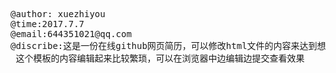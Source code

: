 <pre>
@author: xuezhiyou
@time:2017.7.7
@email:644351021@qq.com
@discribe:这是一份在线github网页简历，可以修改html文件的内容来达到想要的效果。
 这个模板的内容编辑起来比较繁琐，可以在浏览器中边编辑边提交查看效果
</pre>
